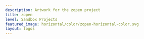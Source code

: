 ```yaml
---
description: Artwork for the zopen project
title: zopen
level: Sandbox Projects
featured_image: horizontal/color/zopen-horizontal-color.svg
layout: logos
---
```

